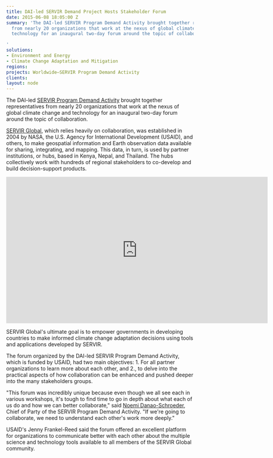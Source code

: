 ```yaml
---
title: DAI-led SERVIR Demand Project Hosts Stakeholder Forum
date: 2015-06-08 18:05:00 Z
summary: 'The DAI-led SERVIR Program Demand Activity brought together representatives
  from nearly 20 organizations that work at the nexus of global climate change and
  technology for an inaugural two-day forum around the topic of collaboration.

'
solutions:
- Environment and Energy
- Climate Change Adaptation and Mitigation
regions: 
projects: Worldwide—SERVIR Program Demand Activity
clients: 
layout: node
---
```


The DAI-led [SERVIR Program Demand Activity][1] brought together representatives from nearly 20 organizations that work at the nexus of global climate change and technology for an inaugural two-day forum around the topic of collaboration.

[SERVIR Global][2], which relies heavily on collaboration, was established in 2004 by NASA, the U.S. Agency for International Development (USAID), and others, to make geospatial information and Earth observation data available for sharing, integrating, and mapping. This data, in turn, is used by partner institutions, or hubs, based in Kenya, Nepal, and Thailand. The hubs collectively work with hundreds of regional stakeholders to co-develop and build decision-support products.

<iframe src="https://player.vimeo.com/video/130115679" width="703" height="394" frameborder="0" webkitallowfullscreen="" mozallowfullscreen="" allowfullscreen=""></iframe>

SERVIR Global's ultimate goal is to empower governments in developing countries to make informed climate change adaptation decisions using tools and applications developed by SERVIR.

The forum organized by the DAI-led SERVIR Program Demand Activity, which is funded by USAID, had two main objectives: 1. For all partner organizations to learn more about each other, and 2., to delve into the practical aspects of how collaboration can be enhanced and pushed deeper into the many stakeholders groups.

"This forum was incredibly unique because even though we all see each in various workshops, it's tough to find time to go in depth about what each of us do and how we can better collaborate," said [Noemi Danao-Schroeder][3], Chief of Party of the SERVIR Program Demand Activity. "If we're going to collaborate, we need to understand each other's work more deeply."

USAID's Jenny Frankel-Reed said the forum offered an excellent platform for organizations to communicate better with each other about the multiple science and technology tools available to all members of the SERVIR Global community.

[1]: /our-work/projects/worldwide-servir-program-demand-activity
[2]: https://www.servirglobal.net/
[3]: /who-we-are/our-team/noemi-danao-schroeder
